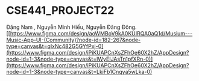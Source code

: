 # CSE441_PROJECT22
Đặng Nam , Nguyễn Minh Hiếu,  Nguyễn Đăng Đông.
[[https://www.figma.com/design/aoWMBoV9kA0KUIRQA0aQ1d/Musium---Music-App-UI-(Community)?node-id=182-267&node-type=canvas&t=qIxNc482G5GYfPxj-0](https://www.figma.com/design/iPiKUAPCnXsZFhOe60X2hZ/AppDesign?node-id=1-3&node-type=canvas&t=IWyEIJAsTn1pfXRn-0)](https://www.figma.com/design/iPiKUAPCnXsZFhOe60X2hZ/AppDesign?node-id=1-3&node-type=canvas&t=LkiFb1Cnqya5wLka-0)
